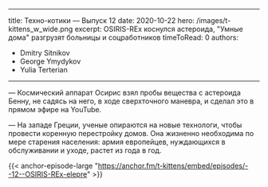 
---
title: Техно-котики — Выпуск 12
date: 2020-10-22
hero: /images/t-kittens_w_wide.png
excerpt: OSIRIS-REx коснулся астероида, "Умные дома" разгрузят больницы и соцработников
timeToRead: 0
authors:
  - Dmitry Sitnikov
  - George Ymydykov
  - Yulia Terterian
---

— Космический аппарат Осирис взял пробы вещества с астероида Бенну, не садясь на него, в ходе сверхточного маневра, и сделал это в прямом эфире на YouTube.

— На западе Греции, ученые опираются на новые технологи, чтобы провести коренную перестройку домов. Она жизненно необходима по мере старения населения: армия европейцев, нуждающихся в обслуживании и уходе, растет из года в год.


{{< anchor-episode-large "https://anchor.fm/t-kittens/embed/episodes/--12--OSIRIS-REx-elepre" >}}
